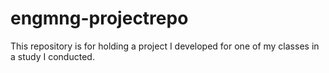 # engmng-projectrepo
This repository is for holding a project I developed for one of my classes in a study I conducted.

